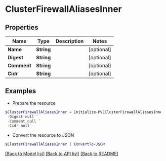# ClusterFirewallAliasesInner
## Properties

Name | Type | Description | Notes
------------ | ------------- | ------------- | -------------
**Name** | **String** |  | [optional] 
**Digest** | **String** |  | [optional] 
**Comment** | **String** |  | [optional] 
**Cidr** | **String** |  | [optional] 

## Examples

- Prepare the resource
```powershell
$ClusterFirewallAliasesInner = Initialize-PVEClusterFirewallAliasesInner  -Name null `
 -Digest null `
 -Comment null `
 -Cidr null
```

- Convert the resource to JSON
```powershell
$ClusterFirewallAliasesInner | ConvertTo-JSON
```

[[Back to Model list]](../README.md#documentation-for-models) [[Back to API list]](../README.md#documentation-for-api-endpoints) [[Back to README]](../README.md)

